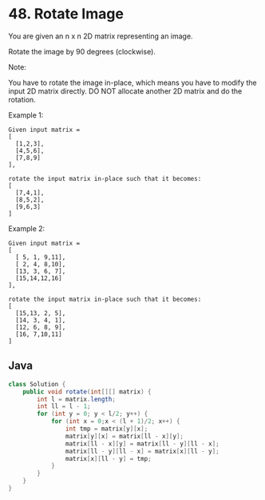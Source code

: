 # 48. Rotate Image
You are given an n x n 2D matrix representing an image.

Rotate the image by 90 degrees (clockwise).

Note:

You have to rotate the image in-place, which means you have to modify the input 2D matrix directly. DO NOT allocate another 2D matrix and do the rotation.

Example 1:
```
Given input matrix = 
[
  [1,2,3],
  [4,5,6],
  [7,8,9]
],

rotate the input matrix in-place such that it becomes:
[
  [7,4,1],
  [8,5,2],
  [9,6,3]
]
```
Example 2:
```
Given input matrix =
[
  [ 5, 1, 9,11],
  [ 2, 4, 8,10],
  [13, 3, 6, 7],
  [15,14,12,16]
], 

rotate the input matrix in-place such that it becomes:
[
  [15,13, 2, 5],
  [14, 3, 4, 1],
  [12, 6, 8, 9],
  [16, 7,10,11]
]
```

## Java
``` java
class Solution {
    public void rotate(int[][] matrix) {
        int l = matrix.length;
        int ll = l - 1;
        for (int y = 0; y < l/2; y++) {
            for (int x = 0;x < (l + 1)/2; x++) {
                int tmp = matrix[y][x];
                matrix[y][x] = matrix[ll - x][y];
                matrix[ll - x][y] = matrix[ll - y][ll - x];
                matrix[ll - y][ll - x] = matrix[x][ll - y];
                matrix[x][ll - y] = tmp;
            }
        }
    }
}
```
